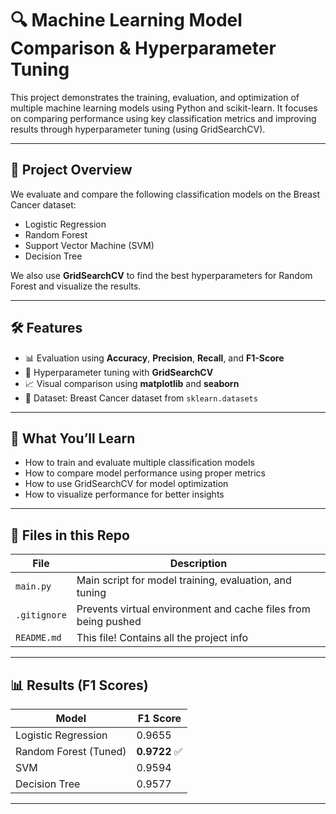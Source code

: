# 🔍 Machine Learning Model Comparison & Hyperparameter Tuning

This project demonstrates the training, evaluation, and optimization of multiple machine learning models using Python and scikit-learn. It focuses on comparing performance using key classification metrics and improving results through hyperparameter tuning (using GridSearchCV).

---

## 📂 Project Overview

We evaluate and compare the following classification models on the Breast Cancer dataset:

- Logistic Regression
- Random Forest
- Support Vector Machine (SVM)
- Decision Tree

We also use **GridSearchCV** to find the best hyperparameters for Random Forest and visualize the results.

---

## 🛠️ Features

- 📊 Evaluation using **Accuracy**, **Precision**, **Recall**, and **F1-Score**
- 🔧 Hyperparameter tuning with **GridSearchCV**
- 📈 Visual comparison using **matplotlib** and **seaborn**
- 🧪 Dataset: Breast Cancer dataset from `sklearn.datasets`

---

## 🧠 What You’ll Learn

- How to train and evaluate multiple classification models
- How to compare model performance using proper metrics
- How to use GridSearchCV for model optimization
- How to visualize performance for better insights

---

## 📁 Files in this Repo

| File | Description |
|------|-------------|
| `main.py` | Main script for model training, evaluation, and tuning |
| `.gitignore` | Prevents virtual environment and cache files from being pushed |
| `README.md` | This file! Contains all the project info |

---

## 📊 Results (F1 Scores)

| Model                | F1 Score |
|----------------------|----------|
| Logistic Regression  | 0.9655   |
| Random Forest (Tuned)| **0.9722** ✅ |
| SVM                  | 0.9594   |
| Decision Tree        | 0.9577   |

---
